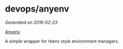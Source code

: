 # devops/anyenv
 
_Generated on 2016-02-23_


[Anyenv](https://github.com/riywo/anyenv)

A simple wrapper for rbenv style environment managers.